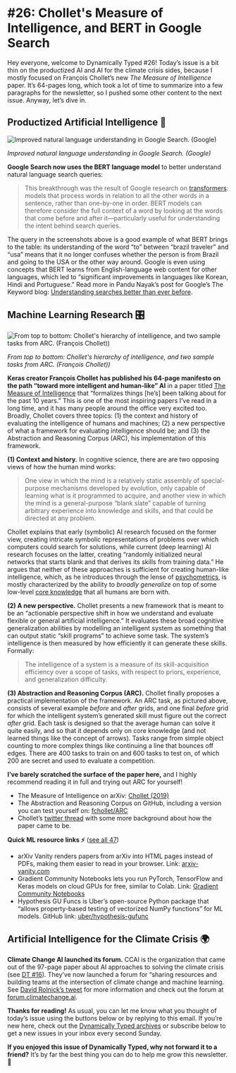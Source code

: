 # #26: Chollet's Measure of Intelligence, and BERT in Google Search 

Hey everyone, welcome to Dynamically Typed #26!
Today’s issue is a bit thin on the productized AI and AI for the climate crisis sides, because I mostly focused on François Chollet’s new _The Measure of Intelligence_ paper.
It’s 64-pages long, which took a lot of time to summarize into a few paragraphs for the newsletter, so I pushed some other content to the next issue.
Anyway, let’s dive in.

## Productized Artificial Intelligence 🔌

![Improved natural language understanding in Google Search. (Google)](https://s3.amazonaws.com/revue/items/images/005/199/866/mail/d02534228644aa77f821dc01c5d769aa.jpeg?1573306786)

_Improved natural language understanding in Google Search. (Google)_

**Google Search now uses the BERT language model** to better understand natural language search queries:

> This breakthrough was the result of Google research on [transformers](https://ai.googleblog.com/2017/08/transformer-novel-neural-network.html?utm_campaign=Dynamically%20Typed&utm_medium=email&utm_source=Revue%20newsletter): models that process words in relation to all the other words in a sentence, rather than one-by-one in order.
> BERT models can therefore consider the full context of a word by looking at the words that come before and after it—particularly useful for understanding the intent behind search queries.

The query in the screenshots above is a good example of what BERT brings to the table: its understanding of the word “to” between “brazil traveler” and “usa” means that it no longer confuses whether the person is from Brazil and going to the USA or the other way around.
Google is even using concepts that BERT learns from English-language web content for other languages, which led to “significant improvements in languages like Korean, Hindi and Portuguese.” Read more in Pandu Nayak’s post for Google’s The Keyword blog: [Understanding searches better than ever before](https://www.blog.google/products/search/search-language-understanding-bert?utm_campaign=Dynamically%20Typed&utm_medium=email&utm_source=Revue%20newsletter).

## Machine Learning Research 🎛

![From top to bottom: Chollet's hierarchy of intelligence, and two sample tasks from ARC. (François Chollet))](https://s3.amazonaws.com/revue/items/images/005/197/673/mail/c940ac191521a1ebf6ed783a42de131b.png?1573227558)

_From top to bottom: Chollet's hierarchy of intelligence, and two sample tasks from ARC. (François Chollet))_

**Keras creator François Chollet has published his 64-page manifesto on the path “toward more intelligent and human-like” AI** in a paper titled [The Measure of Intelligence](https://arxiv.org/abs/1911.01547?utm_campaign=Dynamically%20Typed&utm_medium=email&utm_source=Revue%20newsletter) that “formalizes things [he’s] been talking about for the past 10 years.” This is one of the most inspiring papers I’ve read in a long time, and it has many people around the office very excited too.
Broadly, Chollet covers three topics: (1) the context and history of evaluating the intelligence of humans and machines; (2) a new perspective of what a framework for evaluating intelligence should be; and (3) the Abstraction and Reasoning Corpus (ARC), his implementation of this framework.

**(1) Context and history.**
In cognitive science, there are are two opposing views of how the human mind works:

> One view in which the mind is a relatively static assembly of special-purpose mechanisms developed by evolution, only capable of learning what is it programmed to acquire, and another view in which the mind is a general-purpose “blank slate” capable of turning arbitrary experience into knowledge and skills, and that could be directed at any problem.

Chollet explains that early (symbolic) AI research focused on the former view, creating intricate symbolic representations of problems over which computers could search for solutions, while current (deep learning) AI research focuses on the latter, creating “randomly initialized neural networks that starts blank and that derives its skills from training data.” He argues that neither of these approaches is sufficient for creating human-like intelligence, which, as he introduces through the lense of [psychometrics](https://en.wikipedia.org/wiki/Psychometrics?utm_campaign=Dynamically%20Typed&utm_medium=email&utm_source=Revue%20newsletter), is mostly characterized by the ability to _broadly generalize_ on top of some low-level [core knowledge](https://onlinelibrary.wiley.com/doi/abs/10.1111/j.1467-7687.2007.00569.x?utm_campaign=Dynamically%20Typed&utm_medium=email&utm_source=Revue%20newsletter) that all humans are born with.

**(2) A new perspective.**
Chollet presents a new framework that is meant to be an “actionable perspective shift in how we understand and evaluate flexible or general artificial intelligence.” It evaluates these broad cognitive generalization abilities by modelling an intelligent system as something that can output static “skill programs” to achieve some task.
The system’s intelligence is then measured by how efficiently it can generate these skills.
Formally:

> The intelligence of a system is a measure of its skill-acquisition efficiency over a scope of tasks, with respect to priors, experience, and generalization difficulty.

**(3) Abstraction and Reasoning Corpus (ARC).**
Chollet finally proposes a practical implementation of the framework.
An ARC task, as pictured above, consists of several example _before_ and _after_ grids, and one final _before_ grid for which the intelligent system’s generated skill must figure out the correct _after_ grid.
Each task is designed so that the average human can solve it quite easily, and so that it depends only on core knowledge (and not learned things like the concept of arrows).
Tasks range from simple object counting to more complex things like continuing a line that bounces off edges.
There are 400 tasks to train on and 600 tasks to test on, of which 200 are secret and used to evaluate a competition.

**I’ve barely scratched the surface of the paper here,** and I highly recommend reading it in full and trying out ARC for yourself!

* The Measure of Intelligence on arXiv: [Chollet (2019)](https://arxiv.org/abs/1911.01547?utm_campaign=Dynamically%20Typed&utm_medium=email&utm_source=Revue%20newsletter)
* The Abstraction and Reasoning Corpus on GitHub, including a version you can test yourself on: [fchollet/ARC](https://github.com/fchollet/ARC?utm_campaign=Dynamically%20Typed&utm_medium=email&utm_source=Revue%20newsletter)
* Chollet’s [twitter thread](https://twitter.com/fchollet/status/1192121587467784192?utm_campaign=Dynamically%20Typed&utm_medium=email&utm_source=Revue%20newsletter) with some more background about how the paper came to be.

**Quick ML resource links ⚡️** ([see all 47](https://www.notion.so/adab36fecaea4306880898f41dcb9cb3?utm_campaign=Dynamically%20Typed&utm_medium=email&utm_source=Revue%20newsletter&v=cb3a74562c914234ac171931dad6c2e4))

* arXiv Vanity renders papers from arXiv into HTML pages instead of PDFs, making them easier to read in your browser. Link: [arxiv-vanity.com](https://www.arxiv-vanity.com/?utm_campaign=Dynamically%20Typed&utm_medium=email&utm_source=Revue%20newsletter)
* Gradient Community Notebooks lets you run PyTorch, TensorFlow and Keras models on cloud GPUs for free, similar to Colab. Link: [Gradient Community Notebooks](https://gradient.paperspace.com/free-gpu?utm_campaign=Dynamically%20Typed&utm_medium=email&utm_source=Revue%20newsletter)
* Hypothesis GU Funcs is Uber’s open-source Python package that “allows property-based testing of vectorized NumPy functions” for ML models. GitHub link: [uber/hypothesis-gufunc](https://github.com/uber/hypothesis-gufunc?utm_campaign=Dynamically%20Typed&utm_medium=email&utm_source=Revue%20newsletter)

## Artificial Intelligence for the Climate Crisis 🌍

**Climate Change AI launched its forum.**
CCAI is the organization that came out of the 97-page paper about AI approaches to solving the climate crisis (see [DT #16](https://dynamicallytyped.com/issues/16-finding-whales-with-ai-and-97-pages-of-ml-for-climate-change-183400?utm_campaign=Dynamically%20Typed&utm_medium=email&utm_source=Revue%20newsletter)).
They’ve now launched a forum for “sharing resources and building teams at the intersection of climate change and machine learning.
See [David Rolnick’s tweet](https://twitter.com/david_rolnick/status/1189655261805305856?utm_campaign=Dynamically%20Typed&utm_medium=email&utm_source=Revue%20newsletter) for more information and check out the forum at [forum.climatechange.ai](https://forum.climatechange.ai/login?utm_campaign=Dynamically%20Typed&utm_medium=email&utm_source=Revue%20newsletter).

**Thanks for reading!**
As usual, you can let me know what you thought of today’s issue using the buttons below or by replying to this email.
If you’re new here, check out the [Dynamically Typed archives](https://dynamicallytyped.com/?utm_campaign=Dynamically%20Typed&utm_medium=email&utm_source=Revue%20newsletter) or subscribe below to get a new issues in your inbox every second Sunday.

**If you enjoyed this issue of Dynamically Typed, why not forward it to a friend?**
It’s by far the best thing you can do to help me grow this newsletter.
🚂
